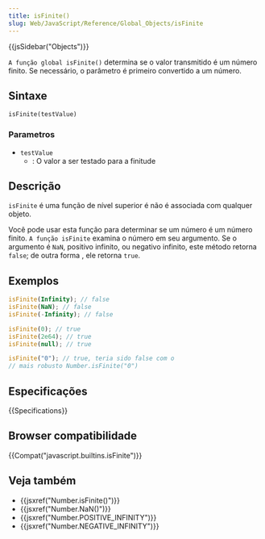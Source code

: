 ```yaml
---
title: isFinite()
slug: Web/JavaScript/Reference/Global_Objects/isFinite
---
```


{{jsSidebar("Objects")}}

`A função global isFinite()` determina se o valor transmitido é um número finito. Se necessário, o parâmetro é primeiro convertido a um número.

## Sintaxe

```
isFinite(testValue)
```

### Parametros

- `testValue`
  - : O valor a ser testado para a finitude

## Descrição

`isFinite` é uma função de nível superior é não é associada com qualquer objeto.

Você pode usar esta função para determinar se um número é um número finito. `A função isFinite` examina o número em seu argumento. Se o argumento é `NaN`, positivo infinito, ou negativo infinito, este método retorna `false`; de outra forma , ele retorna `true`.

## Exemplos

```js
isFinite(Infinity); // false
isFinite(NaN); // false
isFinite(-Infinity); // false

isFinite(0); // true
isFinite(2e64); // true
isFinite(null); // true

isFinite("0"); // true, teria sido false com o
// mais robusto Number.isFinite("0")
```

## Especificações

{{Specifications}}

## Browser compatibilidade

{{Compat("javascript.builtins.isFinite")}}

## Veja também

- {{jsxref("Number.isFinite()")}}
- {{jsxref("Number.NaN()")}}
- {{jsxref("Number.POSITIVE_INFINITY")}}
- {{jsxref("Number.NEGATIVE_INFINITY")}}
